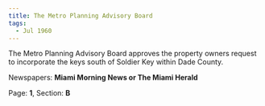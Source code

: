 ```yaml
---  
title: The Metro Planning Advisory Board  
tags:  
  - Jul 1960  
---  
```

  
The Metro Planning Advisory Board approves the property owners request to incorporate the keys south of Soldier Key within Dade County.  
  
Newspapers: **Miami Morning News or The Miami Herald**  
  
Page: **1**, Section: **B** 
